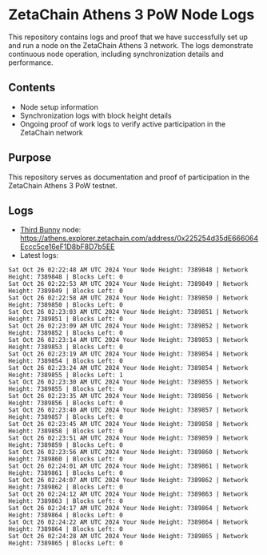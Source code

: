 # ZetaChain Athens 3 PoW Node Logs
This repository contains logs and proof that we have successfully set up and run a node on the ZetaChain Athens 3 network. The logs demonstrate continuous node operation, including synchronization details and performance.

## Contents
- Node setup information
- Synchronization logs with block height details
- Ongoing proof of work logs to verify active participation in the ZetaChain network

## Purpose
This repository serves as documentation and proof of participation in the ZetaChain Athens 3 PoW testnet.

## Logs

- [Third Bunny](https://thirdbunny.xyz/) node: https://athens.explorer.zetachain.com/address/0x225254d35dE666064Eccc5ce16eF1D8bF8D7b5EE
- Latest logs:
```
Sat Oct 26 02:22:48 AM UTC 2024 Your Node Height: 7389848 | Network Height: 7389848 | Blocks Left: 0
Sat Oct 26 02:22:53 AM UTC 2024 Your Node Height: 7389849 | Network Height: 7389849 | Blocks Left: 0
Sat Oct 26 02:22:58 AM UTC 2024 Your Node Height: 7389850 | Network Height: 7389850 | Blocks Left: 0
Sat Oct 26 02:23:03 AM UTC 2024 Your Node Height: 7389851 | Network Height: 7389851 | Blocks Left: 0
Sat Oct 26 02:23:09 AM UTC 2024 Your Node Height: 7389852 | Network Height: 7389852 | Blocks Left: 0
Sat Oct 26 02:23:14 AM UTC 2024 Your Node Height: 7389853 | Network Height: 7389853 | Blocks Left: 0
Sat Oct 26 02:23:19 AM UTC 2024 Your Node Height: 7389854 | Network Height: 7389854 | Blocks Left: 0
Sat Oct 26 02:23:24 AM UTC 2024 Your Node Height: 7389854 | Network Height: 7389855 | Blocks Left: 1
Sat Oct 26 02:23:30 AM UTC 2024 Your Node Height: 7389855 | Network Height: 7389855 | Blocks Left: 0
Sat Oct 26 02:23:35 AM UTC 2024 Your Node Height: 7389856 | Network Height: 7389856 | Blocks Left: 0
Sat Oct 26 02:23:40 AM UTC 2024 Your Node Height: 7389857 | Network Height: 7389857 | Blocks Left: 0
Sat Oct 26 02:23:45 AM UTC 2024 Your Node Height: 7389858 | Network Height: 7389858 | Blocks Left: 0
Sat Oct 26 02:23:51 AM UTC 2024 Your Node Height: 7389859 | Network Height: 7389859 | Blocks Left: 0
Sat Oct 26 02:23:56 AM UTC 2024 Your Node Height: 7389860 | Network Height: 7389860 | Blocks Left: 0
Sat Oct 26 02:24:01 AM UTC 2024 Your Node Height: 7389861 | Network Height: 7389861 | Blocks Left: 0
Sat Oct 26 02:24:07 AM UTC 2024 Your Node Height: 7389862 | Network Height: 7389862 | Blocks Left: 0
Sat Oct 26 02:24:12 AM UTC 2024 Your Node Height: 7389863 | Network Height: 7389863 | Blocks Left: 0
Sat Oct 26 02:24:17 AM UTC 2024 Your Node Height: 7389864 | Network Height: 7389864 | Blocks Left: 0
Sat Oct 26 02:24:22 AM UTC 2024 Your Node Height: 7389864 | Network Height: 7389864 | Blocks Left: 0
Sat Oct 26 02:24:28 AM UTC 2024 Your Node Height: 7389865 | Network Height: 7389865 | Blocks Left: 0
```
